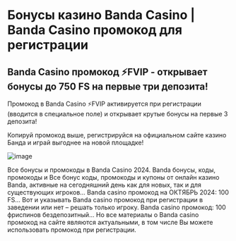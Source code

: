 # Бонусы казино Banda Casino | Banda Casino промокод для регистрации

## Banda Сasino промокод ⚡️FVIP - открывает бонусы до 750 FS на первые три депозита!

Промокод в Banda Сasino ⚡️FVIP активируется при регистрации (вводится в специальное поле) и открывает крутые бонусы на первые 3 депозита! 

Копируй промокод выше, регистрируйся на официальном сайте казино Банда и играй выгоднее на новой площадке!

![image](https://github.com/user-attachments/assets/c86b756c-922b-44d6-ab5e-f8b4e15398c2)


Все бонусы и промокоды в Banda Casino 2024.
Banda бонусы, коды, промокоды и 
Все бонус коды, промокоды и купоны от онлайн казино Banda, активные на сегодняшний день как для новых, так и для существующих игроков...
Banda casino промокод на ОКТЯБРЬ 2024: 100 FS...
Вот и указывать Banda casino промокод при регистрации в заведении или нет – решать только игроку.
Banda casino промокод: 100 фриспинов бездепозитный... Но все материалы о Banda casino промокод на сайте являются актуальными, в том числе Вы можете использовать промокод при регистрации.
